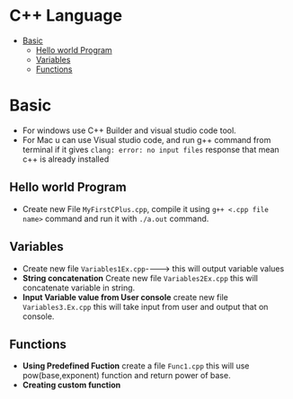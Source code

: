 # C++ Language
- [Basic](#Basic)
   - [Hello world Program](#Hello-world-program)
   - [Variables](#variables)
   - [Functions](#functions)
 

# Basic
- For windows use C++ Builder and visual studio code tool.
- For Mac u can use Visual studio code, and run g++ command from terminal if it gives ```clang: error: no input files``` response that mean c++ is already installed
## Hello world Program
- Create new File ```MyFirstCPlus.cpp```, compile it using ```g++ <.cpp file name>``` command and run it with ```./a.out``` command.
## Variables
- Create new file ```Variables1Ex.cpp```----> this will output variable values
- **String concatenation** Create new file ```Variables2Ex.cpp``` this will concatenate variable in string.
- **Input Variable value from User console** create new file ```Variables3.Ex.cpp``` this will take input from user and output that on console.

## Functions
- **Using Predefined Fuction** create a file ```Func1.cpp``` this will use pow(base,exponent) function and return power of base.
- **Creating custom function** 
